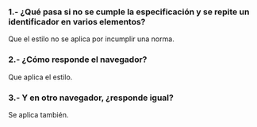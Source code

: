 ### 1.- ¿Qué pasa si no se cumple la especificación y se repite un identificador en varios elementos? 

Que el estilo no se aplica por incumplir una norma.

### 2.- ¿Cómo responde el navegador? 

Que aplica el estilo.

### 3.- Y en otro navegador, ¿responde igual?

Se aplica también.
